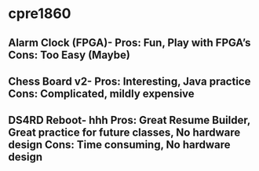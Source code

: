 # cpre1860
Alarm Clock (FPGA)- 
Pros: Fun, Play with FPGA’s 
Cons: Too Easy (Maybe) 
---------------------------
Chess Board v2- 
Pros: Interesting, Java practice 
Cons: Complicated, mildly expensive
---------------------------
DS4RD Reboot- hhh
Pros: Great Resume Builder, Great practice for future classes, No hardware design 
Cons: Time consuming, No hardware design 
---------------------------
